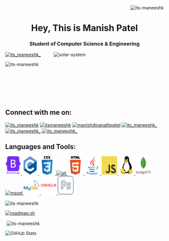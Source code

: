 <!-- ![MasterHead](https://media.licdn.com/dms/image/D4D16AQFaw1QPlc3nXg/profile-displaybackgroundimage-shrink_350_1400/0/1706758326991?e=1715817600&v=beta&t=C-jspNaGqJdPaI3FV92Wqs7VFa2B9a4IQ0cLcy1w-FM) -->
<p align="right"> <img src="https://komarev.com/ghpvc/?username=its-maneeshk&label=Profile%20views&color=0e75b6&style=flat" alt="its-maneeshk" /> </p>
<h1 align="center">Hey, This is Manish Patel</h1>
<h3 align="center">Student of Computer Science & Engineering</h3>

<img align="right" alt="solar-system" title="Solar System" width="350" src="https://i.ibb.co/sJMcjnR/solar-system-5702-512.gif">


<p align="left"> <a href="https://twitter.com/its_maneeshk_" target="blank"><img src="https://img.shields.io/twitter/follow/its_maneeshk_?logo=twitter&style=for-the-badge" alt="its_maneeshk_" /></a> </p>

<p><img align="left" src="https://github-readme-stats.vercel.app/api/top-langs?username=its-maneeshk&show_icons=true&locale=en&layout=compact" alt="its-maneeshk" /></p>
<br><br><br><br><br><br><br>
<h2 align="left">Connect with me on:</h2>
<p align="left">
<a href="https://twitter.com/its_maneeshk" target="blank"><img align="center" src="https://raw.githubusercontent.com/rahuldkjain/github-profile-readme-generator/master/src/images/icons/Social/twitter.svg" alt="its_maneeshk" height="40" width="50" /></a>
<a href="https://linkedin.com/in/itsmaneeshk" target="blank"><img align="center" src="https://raw.githubusercontent.com/rahuldkjain/github-profile-readme-generator/master/src/images/icons/Social/linked-in-alt.svg" alt="itsmaneeshk" height="40" width="50" /></a>
<a href="https://fb.com/manishdinanathpatel" target="blank"><img align="center" src="https://raw.githubusercontent.com/rahuldkjain/github-profile-readme-generator/master/src/images/icons/Social/facebook.svg" alt="manishdinanathpatel" height="40" width="50" /></a>
<a href="https://instagram.com/its_maneeshk_" target="blank"><img align="center" src="https://raw.githubusercontent.com/rahuldkjain/github-profile-readme-generator/master/src/images/icons/Social/instagram.svg" alt="its_maneeshk_" height="40" width="50" /></a>
<a href="https://www.behance.net/its_maneeshk_" target="blank"><img align="center" src="https://raw.githubusercontent.com/rahuldkjain/github-profile-readme-generator/master/src/images/icons/Social/behance.svg" alt="its_maneeshk_" height="40" width="50" /></a>
<a href="https://www.leetcode.com/its_maneeshk_" target="blank"><img align="center" src="https://raw.githubusercontent.com/rahuldkjain/github-profile-readme-generator/master/src/images/icons/Social/leet-code.svg" alt="its_maneeshk_" height="40" width="50" /></a>
</p>
<h2 align="left">Languages and Tools:</h2>
<p align="left"> <a href="https://getbootstrap.com" target="_blank" rel="noreferrer"> <img src="https://raw.githubusercontent.com/devicons/devicon/master/icons/bootstrap/bootstrap-plain-wordmark.svg" alt="bootstrap" width="50" height="60"/> </a> <a href="https://www.cprogramming.com/" target="_blank" rel="noreferrer"> <img src="https://raw.githubusercontent.com/devicons/devicon/master/icons/c/c-original.svg" alt="c" width="50" height="60"/> </a> <a href="https://www.w3schools.com/css/" target="_blank" rel="noreferrer"> <img src="https://raw.githubusercontent.com/devicons/devicon/master/icons/css3/css3-original-wordmark.svg" alt="css3" width="50" height="60"/> </a> <a href="https://git-scm.com/" target="_blank" rel="noreferrer"> <img src="https://www.vectorlogo.zone/logos/git-scm/git-scm-icon.svg" alt="git" width="50" height="60"/> </a> <a href="https://www.w3.org/html/" target="_blank" rel="noreferrer"> <img src="https://raw.githubusercontent.com/devicons/devicon/master/icons/html5/html5-original-wordmark.svg" alt="html5" width="50" height="60"/> </a> <a href="https://www.java.com" target="_blank" rel="noreferrer"> <img src="https://raw.githubusercontent.com/devicons/devicon/master/icons/java/java-original.svg" alt="java" width="50" height="60"/> </a> <a href="https://developer.mozilla.org/en-US/docs/Web/JavaScript" target="_blank" rel="noreferrer"> <img src="https://raw.githubusercontent.com/devicons/devicon/master/icons/javascript/javascript-original.svg" alt="javascript" width="50" height="60"/> </a> <a href="https://www.linux.org/" target="_blank" rel="noreferrer"> <img src="https://raw.githubusercontent.com/devicons/devicon/master/icons/linux/linux-original.svg" alt="linux" width="50" height="60"/> </a> <a href="https://www.mongodb.com/" target="_blank" rel="noreferrer"> <img src="https://raw.githubusercontent.com/devicons/devicon/master/icons/mongodb/mongodb-original-wordmark.svg" alt="mongodb" width="50" height="60"/> </a> <a href="https://www.microsoft.com/en-us/sql-server" target="_blank" rel="noreferrer"> <img src="https://www.svgrepo.com/show/303229/microsoft-sql-server-logo.svg" alt="mssql" width="50" height="60"/> </a> <a href="https://www.mysql.com/" target="_blank" rel="noreferrer"> <img src="https://raw.githubusercontent.com/devicons/devicon/master/icons/mysql/mysql-original-wordmark.svg" alt="mysql" width="50" height="60"/> </a> <a href="https://www.oracle.com/" target="_blank" rel="noreferrer"> <img src="https://raw.githubusercontent.com/devicons/devicon/master/icons/oracle/oracle-original.svg" alt="oracle" width="50" height="60"/> </a> <a href="https://www.photoshop.com/en" target="_blank" rel="noreferrer"> <img src="https://raw.githubusercontent.com/devicons/devicon/master/icons/photoshop/photoshop-line.svg" alt="photoshop" width="50" height="60"/> </a> </p>

<p><img align="center" src="https://github-readme-streak-stats.herokuapp.com/?user=its-maneeshk&" alt="its-maneeshk" /></p>
<!-- <p>
<img align="right" alt="solar-system" title="Solar System" width="500" src="https://i.postimg.cc/XYF6WK8W/2-D-Ninja-Fight-Behance.gif">
</p> -->


<div>
  <a href="https://roadmap.sh"><img src="https://api.roadmap.sh/v1-badge/wide/661e5c70339f603654091f94?variant=light" alt="roadmap.sh"/></a>
  <p>&nbsp;<img align="center" src="https://github-readme-stats.vercel.app/api?username=its-maneeshk&show_icons=true&locale=en" alt="its-maneeshk" /></p>
</div>

![GitHub Stats](https://github-readme-stats.vercel.app/api?username=its-maneeshk&show_icons=true&theme=tokyonight&cache_seconds=3600)




